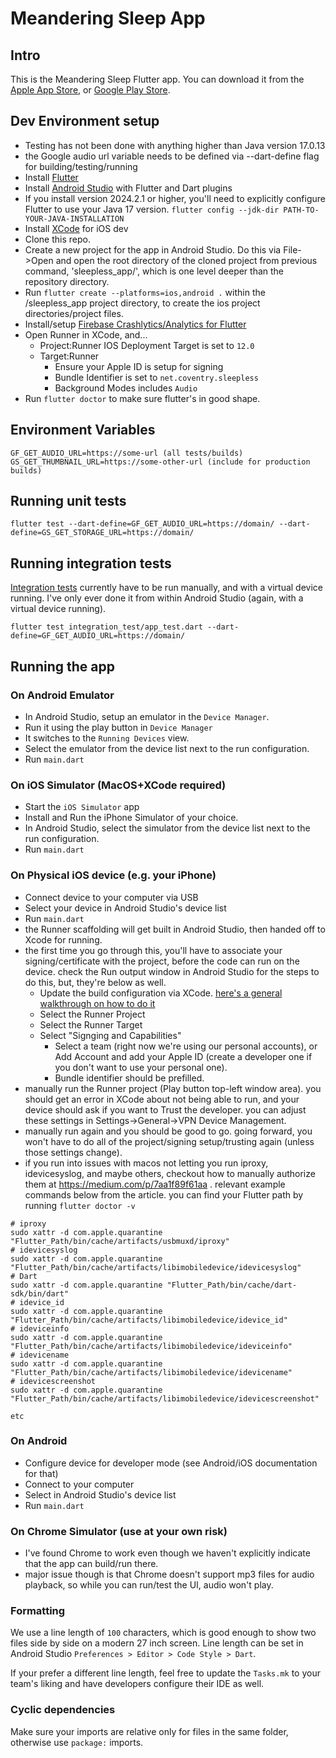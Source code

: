 # Meandering Sleep App

## Intro

This is the Meandering Sleep Flutter app. You can download it from the [Apple App Store](https://apps.apple.com/us/app/meandering-sleep/), or [Google Play Store](https://play.google.com/store/apps/details?id=net.coventry.sleepless).

## Dev Environment setup

* Testing has not been done with anything higher than Java version 17.0.13
* the Google audio url variable needs to be defined via --dart-define flag for building/testing/running 
* Install [Flutter](https://flutter.dev/)
* Install [Android Studio](https://developer.android.com/studio) with Flutter and Dart plugins
* If you install version 2024.2.1 or higher, you'll need to explicitly configure Flutter to use your Java 17 version. ``` flutter config --jdk-dir PATH-TO-YOUR-JAVA-INSTALLATION ```
* Install [XCode](https://developer.apple.com/xcode/) for iOS dev
* Clone this repo.
* Create a new project for the app in Android Studio. Do this via File->Open and open the root directory of the cloned project from previous command, 'sleepless_app/', which is one level deeper than the repository directory.
* Run ``` flutter create --platforms=ios,android . ``` within the /sleepless_app project directory, to create the ios project directories/project files.
* Install/setup [Firebase Crashlytics/Analytics for Flutter](https://firebase.google.com/docs/crashlytics/get-started?platform=flutter)
* Open Runner in XCode, and...
  * Project:Runner IOS Deployment Target is set to ``` 12.0 ```
  * Target:Runner
    * Ensure your Apple ID is setup for signing
    * Bundle Identifier is set to ``` net.coventry.sleepless ```
    * Background Modes includes ``` Audio ```
* Run ``` flutter doctor ``` to make sure flutter's in good shape.

## Environment Variables
```
GF_GET_AUDIO_URL=https://some-url (all tests/builds)
GS_GET_THUMBNAIL_URL=https://some-other-url (include for production builds)
```

## Running unit tests

`flutter test --dart-define=GF_GET_AUDIO_URL=https://domain/ --dart-define=GS_GET_STORAGE_URL=https://domain/`

## Running integration tests

[Integration tests](https://docs.flutter.dev/cookbook/testing/integration/introduction) currently have to be run manually, and with a virtual device running. I've only ever done it from within Android Studio (again, with a virtual device running).

```
flutter test integration_test/app_test.dart --dart-define=GF_GET_AUDIO_URL=https://domain/
```

## Running the app

### On Android Emulator

* In Android Studio, setup an emulator in the `Device Manager`.
* Run it using the play button in `Device Manager`
* It switches to the `Running Devices` view.
* Select the emulator from the device list next to the run configuration.
* Run `main.dart`

### On iOS Simulator (MacOS+XCode required)

* Start the `iOS Simulator` app
* Install and Run the iPhone Simulator of your choice.
* In Android Studio, select the simulator from the device list next to the run configuration.
* Run `main.dart`

### On Physical iOS device (e.g. your iPhone)

* Connect device to your computer via USB
* Select your device in Android Studio's device list
* Run `main.dart`
* the Runner scaffolding will get built in Android Studio, then handed off to Xcode for running.
* the first time you go through this, you'll have to associate your signing/certificate with the project, before the code can run on the device. check the Run output window in Android Studio for the steps to do this, but, they're below as well.
  * Update the build configuration via XCode. [here's a general walkthrough on how to do it](https://developer.apple.com/documentation/Xcode/configuring-the-build-settings-of-a-target)
  * Select the Runner Project
  * Select the Runner Target
  * Select "Signging and Capabilities"
     * Select a team (right now we're using our personal accounts), or Add Account and add your Apple ID (create a developer one if you don't want to use your personal one).
     * Bundle identifier should be prefilled.
* manually run the Runner project (Play button top-left window area). you should get an error in XCode about not being able to run, and your device should ask if you want to Trust the developer. you can adjust these settings in Settings->General->VPN Device Management.
* manually run again and you should be good to go. going forward, you won't have to do all of the project/signing setup/trusting again (unless those settings change).
* if you run into issues with macos not letting you run iproxy, idevicesyslog, and maybe others, checkout how to manually authorize them at https://medium.com/p/7aa1f89f61aa . relevant example commands below from the article. you can find your Flutter path by running `flutter doctor -v`

```
# iproxy
sudo xattr -d com.apple.quarantine "Flutter_Path/bin/cache/artifacts/usbmuxd/iproxy"
# idevicesyslog
sudo xattr -d com.apple.quarantine "Flutter_Path/bin/cache/artifacts/libimobiledevice/idevicesyslog"
# Dart
sudo xattr -d com.apple.quarantine "Flutter_Path/bin/cache/dart-sdk/bin/dart"
# idevice_id
sudo xattr -d com.apple.quarantine "Flutter_Path/bin/cache/artifacts/libimobiledevice/idevice_id"
# ideviceinfo
sudo xattr -d com.apple.quarantine "Flutter_Path/bin/cache/artifacts/libimobiledevice/ideviceinfo"
# idevicename
sudo xattr -d com.apple.quarantine "Flutter_Path/bin/cache/artifacts/libimobiledevice/idevicename"
# idevicescreenshot
sudo xattr -d com.apple.quarantine "Flutter_Path/bin/cache/artifacts/libimobiledevice/idevicescreenshot"

etc
```
  

### On Android

* Configure device for developer mode (see Android/iOS documentation for that)
* Connect to your computer
* Select in Android Studio's device list
* Run `main.dart`

### On Chrome Simulator (use at your own risk)

* I've found Chrome to work even though we haven't explicitly indicate that the app can build/run there.
* major issue though is that Chrome doesn't support mp3 files for audio playback, so while you can run/test the UI, audio won't play.

### Formatting

We use a line length of `100` characters, which is good enough to show two files side by side on a modern 27 inch
screen.
Line length can be set in Android Studio `Preferences > Editor > Code Style > Dart`.

If your prefer a different line length, feel free to update the `Tasks.mk` to your team's liking
and have developers configure their IDE as well.

### Cyclic dependencies

Make sure your imports are relative only for files in the same folder, otherwise use `package:` imports.
